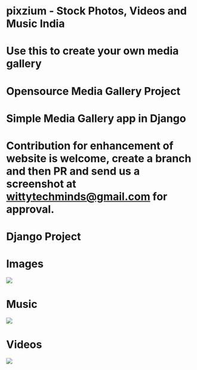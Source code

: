 # pixzium - Stock Photos, Videos and Music India

# Use this to create your own media gallery 

# Opensource Media Gallery Project

# Simple Media Gallery app in Django 

# Contribution for enhancement of website is welcome, create a branch and then PR and send us a screenshot at wittytechminds@gmail.com for approval.

# Django Project

# Images

![](pixzium_home1.png)


# Music

![](pixzium_home2.png)


# Videos

![](pixzium_home3.png)

